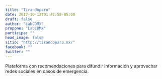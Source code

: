 ```yaml
---
title: "Tirandoparo"
date: 2017-10-12T01:47:58-05:00
draft: false
author: "LabCDMX"
propone: "LabCDMX"
participa: ""
head_image: false
sitio: "http://tirandoparo.mx/"
facebook: ""
twitter: ""
---
```

Plataforma con recomendaciones para difundir información y aprovechar redes sociales en casos de emergencia.
